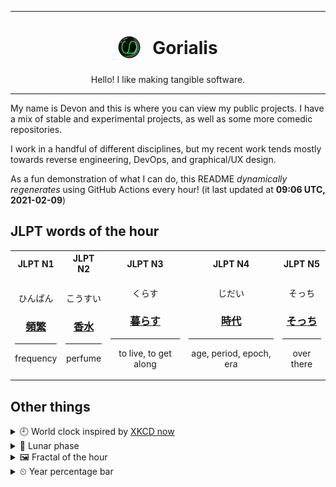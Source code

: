 ***

<h1 align="center">
<sub>
    <img src="readme/resources/avatar.png" height="36">
</sub>
&nbsp;
Gorialis
</h1>
<p align="center">
Hello! I like making tangible software.
</p>

***

My name is Devon and this is where you can view my public projects. I have a mix of stable and experimental projects, as well as some more comedic repositories.

I work in a handful of different disciplines, but my recent work tends mostly towards reverse engineering, DevOps, and graphical/UX design.

As a fun demonstration of what I can do, this README *dynamically regenerates* using GitHub Actions every hour! (it last updated at **09:06 UTC, 2021-02-09**)

<h2>JLPT words of the hour</h2>
<table>
    <tr>
        <th>JLPT N1</th>
        <th>JLPT N2</th>
        <th>JLPT N3</th>
        <th>JLPT N4</th>
        <th>JLPT N5</th>
    </tr>
    <tr>
        <td>
            <p align="center">ひんぱん</p>
            <h3 align="center"><b><a href="https://jisho.org/search/%E9%A0%BB%E7%B9%81">頻繁</a></b></h3>
            <hr>
            <p align="center">frequency</p>
        </td>
        <td>
            <p align="center">こうすい</p>
            <h3 align="center"><b><a href="https://jisho.org/search/%E9%A6%99%E6%B0%B4">香水</a></b></h3>
            <hr>
            <p align="center">perfume</p>
        </td>
        <td>
            <p align="center">くらす</p>
            <h3 align="center"><b><a href="https://jisho.org/search/%E6%9A%AE%E3%82%89%E3%81%99">暮らす</a></b></h3>
            <hr>
            <p align="center">to live,<wbr> to get along</p>
        </td>
        <td>
            <p align="center">じだい</p>
            <h3 align="center"><b><a href="https://jisho.org/search/%E6%99%82%E4%BB%A3">時代</a></b></h3>
            <hr>
            <p align="center">age,<wbr> period,<wbr> epoch,<wbr> era</p>
        </td>
        <td>
            <p align="center">そっち</p>
            <h3 align="center"><b><a href="https://jisho.org/search/%E3%81%9D%E3%81%A3%E3%81%A1">そっち</a></b></h3>
            <hr>
            <p align="center">over there</p>
        </td>
    </tr>
</table>

<h2>Other things</h2>
<details>
<summary>🕘  World clock inspired by <a href="https://xkcd.com/now">XKCD now</a></summary>

> <img src="generated/now.png" width="512">

</details>
<details>
<summary>🌙 Lunar phase</summary>

The moon is approximately 94.05% through its phase ().

</details>
<details>
<summary>&#x1f5bc; Fractal of the hour</summary>

> <img src="generated/fractal.png" width="512">

</details>
<details>
<summary>&#x23f2; Year percentage bar</summary>
<pre><code>2021 [██▁▁▁▁▁▁▁▁▁▁▁▁▁▁▁▁▁▁] 10.79%</code></pre>
</details>
